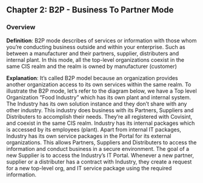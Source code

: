 ## Chapter 2: B2P - Business To Partner Mode


### Overview

**Definition**: B2P mode describes of services or information with those whom you’re conducting business outside and within your enterprise. Such as between a manufacturer and their partners, supplier, distributers and internal plant. In this mode, all the top-level organizations coexist in the same CIS realm and the realm is owned by manufacturer (customer)

**Explanation**: It’s called B2P model because an organization provides another organization access to its own services within the same realm. To illustrate the B2P mode, let’s refer to the diagram below, we have a Top level Organization “Food Industry” which has its own plant and internal system. The Industry has its own solution instance and they don’t share with any other industry. This industry does business with its Partners, Suppliers and Distributers to accomplish their needs. They’re all registered with Covisint, and coexist in the same CIS realm. Industry has its internal packages which is accessed by its employees (plant). Apart from internal IT packages, Industry has its own service packages in the Portal for its external organizations. This allows Partners, Suppliers and Distributers to access the information and conduct business in a secure environment. The goal of a new Supplier is to access the Industry’s IT Portal. Whenever a new partner, supplier or a distributer has a contract with Industry, they create a request for a new top-level org, and IT service package using the required information.
